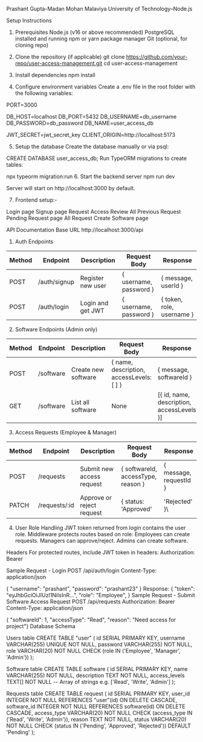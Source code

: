 Prashant Gupta-Madan Mohan Malaviya University of Technology–Node.js

Setup Instructions
1. Prerequisites
Node.js (v16 or above recommended)
PostgreSQL installed and running
npm or yarn package manager
Git (optional, for cloning repo)

2. Clone the repository (if applicable)
git clone https://github.com/your-repo/user-access-management.git
cd user-access-management

3. Install dependencies
npm install

4. Configure environment variables
Create a .env file in the root folder with the following variables:


PORT=3000

DB_HOST=localhost
DB_PORT=5432
DB_USERNAME=db_username
DB_PASSWORD=db_password
DB_NAME=user_access_db

JWT_SECRET=jwt_secret_key
CLIENT_ORIGIN=http://localhost:5173

5. Setup the database
Create the database manually or via psql:

CREATE DATABASE user_access_db;
Run TypeORM migrations to create tables:

npx typeorm migration:run
6. Start the backend server
npm run dev

Server will start on http://localhost:3000 by default.

7. Frontend setup:-

Login page
Signup page
Request Access
Review All Previous Request
Pending Request page
All Request
Create Software page



API Documentation
Base URL
http://localhost:3000/api


1. Auth Endpoints

| Method | Endpoint     | Description       | Request Body             | Response                    |
| ------ | ------------ | ----------------- | ------------------------ | --------------------------- |
| POST   | /auth/signup | Register new user | { username, password } | { message, userId }       |
| POST   | /auth/login  | Login and get JWT | { username, password } | { token, role, username } |


2. Software Endpoints (Admin only)

| Method | Endpoint  | Description         | Request Body                               | Response                                    |
| ------ | --------- | ------------------- | ------------------------------------------ | ------------------------------------------- |
| POST   | /software | Create new software | { name, description, accessLevels: [ ] } | { message, softwareId }                   |
| GET    | /software | List all software   | None                                       | [{ id, name, description, accessLevels }] |


3. Access Requests (Employee & Manager)

| Method | Endpoint       | Description                | Request Body                         | Response                                             
| ------ | -------------- | -------------------------- | ------------------------------------ | --------------------------------------| 
| POST   | /requests      | Submit new access request  | { softwareId, accessType, reason }   | { message, requestId }                   | GET    | /requests      | Get all requests (Manager) | None            | [ { id, user, software, accessType, reason, status } ] |     
| PATCH  | /requests/\:id | Approve or reject request  | \{ status: 'Approved'|'Rejected' }\  | { message, updatedRequest } |

4. User Role Handling
JWT token returned from login contains the user role.
Middleware protects routes based on role:
Employees can create requests.
Managers can approve/reject.
Admins can create software.


Headers
For protected routes, include JWT token in headers:
Authorization: Bearer <token>


Sample Request - Login
POST /api/auth/login
Content-Type: application/json

{
  "username": "prashant",
  "password": "prashant23"
}
Response:
{
  "token": "eyJhbGciOiJIUzI1NiIsInR...",
  "role": "Employee",
}
Sample Request - Submit Software Access Request
POST /api/requests
Authorization: Bearer <token>
Content-Type: application/json

{
  "softwareId": 1,
  "accessType": "Read",
  "reason": "Need access for project"}
Database Schema

Users table
CREATE TABLE "user" (
  id SERIAL PRIMARY KEY,
  username VARCHAR(255) UNIQUE NOT NULL,
  password VARCHAR(255) NOT NULL,
  role VARCHAR(20) NOT NULL CHECK (role IN ('Employee', 'Manager', 'Admin'))
);

Software table
CREATE TABLE software (
  id SERIAL PRIMARY KEY,
  name VARCHAR(255) NOT NULL,
  description TEXT NOT NULL,
  access_levels TEXT[] NOT NULL -- Array of strings e.g. ['Read', 'Write', 'Admin']
);

Requests table
CREATE TABLE request (
  id SERIAL PRIMARY KEY,
  user_id INTEGER NOT NULL REFERENCES "user"(id) ON DELETE CASCADE,
  software_id INTEGER NOT NULL REFERENCES software(id) ON DELETE CASCADE,
  access_type VARCHAR(20) NOT NULL CHECK (access_type IN ('Read', 'Write', 'Admin')),
  reason TEXT NOT NULL,
  status VARCHAR(20) NOT NULL CHECK (status IN ('Pending', 'Approved', 'Rejected')) DEFAULT 'Pending'
);

